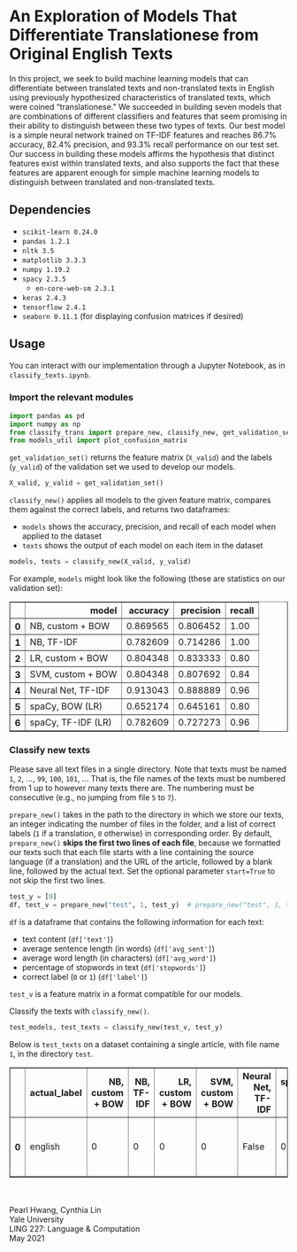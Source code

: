 # An Exploration of Models That Differentiate Translationese from Original English Texts

In this project, we seek to build machine learning models that can differentiate between translated texts and non-translated texts in English using previously hypothesized characteristics of translated texts, which were coined “translationese.” We succeeded in building seven models that are combinations of different classifiers and features that seem promising in their ability to distinguish between these two types of texts. Our best model is a simple neural network trained on TF-IDF features and reaches 86.7% accuracy, 82.4% precision, and 93.3% recall performance on our test set. Our success in building these models affirms the hypothesis that distinct features exist within translated texts, and also supports the fact that these features are apparent enough for simple machine learning models to distinguish between translated and non-translated texts.

## Dependencies

* ```scikit-learn 0.24.0```
* ```pandas 1.2.1```
* ```nltk 3.5```
* ```matplotlib 3.3.3```
* ```numpy 1.19.2```
* ```spacy 2.3.5```
    * ```en-core-web-sm 2.3.1```
* ```keras 2.4.3```
* ```tensorflow 2.4.1```
* ```seaborn 0.11.1``` (for displaying confusion matrices if desired)

## Usage

You can interact with our implementation through a Jupyter Notebook, as in ```classify_texts.ipynb```.

### Import the relevant modules
```python
import pandas as pd
import numpy as np
from classify_trans import prepare_new, classify_new, get_validation_set
from models_util import plot_confusion_matrix
```

```get_validation_set()``` returns the feature matrix (```X_valid```) and the labels (```y_valid```) of the validation set we used to develop our models.

```python
X_valid, y_valid = get_validation_set()
```

```classify_new()``` applies all models to the given feature matrix, compares them against the correct labels, and returns two dataframes:
* ```models``` shows the accuracy, precision, and recall of each model when applied to the dataset
* ```texts``` shows the output of each model on each item in the dataset

```python
models, texts = classify_new(X_valid, y_valid)
```

For example, ```models``` might look like the following (these are statistics on our validation set):

<div>

<table border="1" class="dataframe">
  <thead>
    <tr style="text-align: right;">
      <th></th>
      <th>model</th>
      <th>accuracy</th>
      <th>precision</th>
      <th>recall</th>
    </tr>
  </thead>
  <tbody>
    <tr>
      <th>0</th>
      <td>NB, custom + BOW</td>
      <td>0.869565</td>
      <td>0.806452</td>
      <td>1.00</td>
    </tr>
    <tr>
      <th>1</th>
      <td>NB, TF-IDF</td>
      <td>0.782609</td>
      <td>0.714286</td>
      <td>1.00</td>
    </tr>
    <tr>
      <th>2</th>
      <td>LR, custom + BOW</td>
      <td>0.804348</td>
      <td>0.833333</td>
      <td>0.80</td>
    </tr>
    <tr>
      <th>3</th>
      <td>SVM, custom + BOW</td>
      <td>0.804348</td>
      <td>0.807692</td>
      <td>0.84</td>
    </tr>
    <tr>
      <th>4</th>
      <td>Neural Net, TF-IDF</td>
      <td>0.913043</td>
      <td>0.888889</td>
      <td>0.96</td>
    </tr>
    <tr>
      <th>5</th>
      <td>spaCy, BOW (LR)</td>
      <td>0.652174</td>
      <td>0.645161</td>
      <td>0.80</td>
    </tr>
    <tr>
      <th>6</th>
      <td>spaCy, TF-IDF (LR)</td>
      <td>0.782609</td>
      <td>0.727273</td>
      <td>0.96</td>
    </tr>
  </tbody>
</table>
</div>

### Classify new texts

Please save all text files in a single directory. Note that texts must be named ```1```, ```2```, ..., ```99```, ```100```, ```101```, ... That is, the file names of the texts must be numbered from 1 up to however many texts there are. The numbering must be consecutive (e.g., no jumping from file ```5``` to ```7```).

```prepare_new()``` takes in the path to the directory in which we store our texts, an integer indicating the number of files in the folder, and a list of correct labels (```1``` if a translation, ```0``` otherwise) in corresponding order. By default, ```prepare_new()``` **skips the first two lines of each file**, because we formatted our texts such that each file starts with a line containing the source language (if a translation) and the URL of the article, followed by a blank line, followed by the actual text. Set the optional parameter ```start=True``` to not skip the first two lines.

```python
test_y = [0]
df, test_v = prepare_new("test", 1, test_y)  # prepare_new("test", 1, test_y, start=True)
```

```df``` is a dataframe that contains the following information for each text:
* text content (```df['text']```)
* average sentence length (in words) (```df['avg_sent']```)
* average word length (in characters) (```df['avg_word']```)
* percentage of stopwords in text (```df['stopwords']```)
* correct label (```0``` or ```1```) (```df['label']```)

```test_v``` is a feature matrix in a format compatible for our models.

Classify the texts with ```classify_new()```.

```python
test_models, test_texts = classify_new(test_v, test_y)
```

Below is ```test_texts``` on a dataset containing a single article, with file name ```1```, in the directory ```test```.

<div>

<table border="1" class="dataframe">
  <thead>
    <tr style="text-align: right;">
      <th></th>
      <th>actual_label</th>
      <th>NB, custom + BOW</th>
      <th>NB, TF-IDF</th>
      <th>LR, custom + BOW</th>
      <th>SVM, custom + BOW</th>
      <th>Neural Net, TF-IDF</th>
      <th>spaCy, BOW (LR)</th>
      <th>spaCy, TF-IDF (LR)</th>
      <th>file</th>
      <th>text</th>
    </tr>
  </thead>
  <tbody>
    <tr>
      <th>0</th>
      <td>english</td>
      <td>0</td>
      <td>0</td>
      <td>0</td>
      <td>0</td>
      <td>False</td>
      <td>0</td>
      <td>0</td>
      <td>test_01</td>
      <td>This article fell in our laps completely by su...</td>
    </tr>
  </tbody>
</table>
</div>


\
\
Pearl Hwang, Cynthia Lin  
Yale University  
LING 227: Language & Computation  
May 2021
